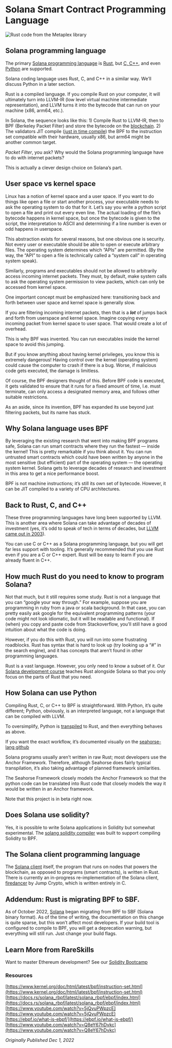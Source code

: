 # Solana Smart Contract Programming Language


![Rust code from the Metaplex library](https://static.wixstatic.com/media/935a00_3f5e8b99b9474c1d9ba116a2ad27ef12~mv2.webp/v1/fill/w_1480,h_878,al_c,q_85,usm_0.66_1.00_0.01,enc_auto/935a00_3f5e8b99b9474c1d9ba116a2ad27ef12~mv2.webp)

## Solana programming language

The primary [Solana programming language](https://www.rareskills.io/solana-bootcamp) is [Rust](https://www.rareskills.io/rust-bootcamp), but [C, C++](https://docs.solana.com/developing/on-chain-programs/developing-c), and even [Python](https://seahorse-lang.org/) are supported.

Solana coding language uses Rust, C, and C++ in a similar way. We’ll discuss Python in a later section.

Rust is a compiled language. If you compile Rust on your computer, it will ultimately turn into LLVM-IR (low level virtual machine intermediate representation), and LLVM turns it into the bytecode that can run on your machine (x86, arm64, etc.).

In Solana, the sequence looks like this: 1) Compile Rust to LLVM-IR, then to BPF (Berkeley Packet Filter) and store the bytecode on the [blockchain](https://www.rareskills.io/web3-blockchain-bootcamps). 2) The validators JIT compile ([just in time compile](https://en.wikipedia.org/wiki/Just-in-time_compilation)) the BPF to the instruction set compatible with their hardware, usually x86, but arm64 might be another common target.

*Packet Filter*, you ask? Why would the Solana programming language have to do with internet packets?

This is actually a clever design choice on Solana’s part.

## User space vs kernel space

Linux has a notion of kernel space and a user space. If you want to do things like open a file or start another process, your executable needs to ask the operating system to do that for it. Let’s say you write a python script to open a file and print out every even line. The actual loading of the file’s bytecode happens in kernel space, but once the bytecode is given to the script, the interpretation to ASCII and determining if a line number is even or odd happens in userspace.

This abstraction exists for several reasons, but one obvious one is security. Not every user or executable should be able to open or execute arbitrary files. The operating system determines which “APIs” are permitted. (By the way, the “API” to open a file is technically called a “system call” in operating system speak).

Similarly, programs and executables should not be allowed to arbitrarily access incoming internet packets. They must, by default, make system calls to ask the operating system permission to view packets, which can only be accessed from kernel space.

One important concept must be emphasized here: transitioning back and forth between user space and kernel space is generally slow.

If you are filtering incoming internet packets, then that is a ***lot*** of jumps back and forth from userspace and kernel space. Imagine copying every incoming packet from kernel space to user space. That would create a lot of overhead.

This is why BPF was invented. You can run executables inside the kernel space to avoid this jumping.

But if you know anything about having kernel privileges, you know this is extremely dangerous! Having control over the kernel (operating system) could cause the computer to crash if there is a bug. Worse, if malicious code gets executed, the damage is limitless.

Of course, the BPF designers thought of this. Before BPF code is executed, it gets validated to ensure that it runs for a fixed amount of time, I.e. must terminate, can only access a designated memory area, and follows other suitable restrictions.

As an aside, since its invention, BPF has expanded its use beyond just filtering packets, but its name has stuck.

## Why Solana language uses BPF

By leveraging the existing research that went into making BPF programs safe, Solana can run smart contracts where they run the fastest — inside the kernel! This is pretty remarkable if you think about it. You can run untrusted smart contracts which could have been written by anyone in the most sensitive (but efficient) part of the operating system — the operating system kernel. Solana gets to leverage decades of research and investment in this area to get a nice performance boost.

BPF is not machine instructions; it’s still its own set of bytecode. However, it can be JIT compiled to a variety of CPU architectures.

## Back to Rust, C, and C++

These three programming languages have long been supported by LLVM. This is another area where Solana can take advantage of decades of investment (yes, it’s odd to speak of tech in terms of decades, but [LLVM came out in 2003](https://en.wikipedia.org/wiki/LLVM)).

You can use C or C++ as a Solana programming language, but you will get far less support with tooling. It’s generally recommended that you use Rust even if you are a C or C++ expert. Rust will be easy to learn if you are already fluent in C++.

## How much Rust do you need to know to program Solana?

Not that much, but it still requires some study. Rust is not a language that you can “google your way through.” For example, suppose you are programming in ruby from a java or scala background. In that case, you can pretty easily ask google for the equivalent programming patterns (your code might not look idiomatic, but it will be readable and functional). If (when) you copy and paste code from Stackoverflow, you’ll still have a good intuition about what the code is doing.

However, if you do this with Rust, you will run into some frustrating roadblocks. Rust has syntax that is hard to look up (try looking up a “#” in the search engine), and it has concepts that aren’t found in other programming languages.

Rust is a vast language. However, you only need to know a subset of it. Our [Solana development course](https://rareskills.io/solana-tutorial) teaches Rust alongside Solana so that you only focus on the parts of Rust that you need.

## How Solana can use Python

Compiling Rust, C, or C++ to BPF is straightforward. With Python, it’s quite different; Python, obviously, is an interpreted language, not a language that can be compiled with LLVM.

To oversimplify, Python is [transpiled](https://en.wikipedia.org/wiki/Source-to-source_compiler) to Rust, and then everything behaves as above.

If you want the exact workflow, it’s documented visually on the [seahorse-lang github](https://github.com/ameliatastic/seahorse-lang)

Solana programs usually aren’t written in raw Rust; most developers use the Anchor Framework. Therefore, although Seahorse does fairly typical transpilation, it’s also taking advantage of planned framework similarities.

The Seahorse Framework closely models the Anchor Framework so that the python code can be translated into Rust code that closely models the way it would be written in an Anchor framework.

Note that this project is in beta right now.

## Does Solana use solidity?

Yes, it is possible to write Solana applications in Solidity but somewhat experimental. The [solang solidity compiler](https://solang.readthedocs.io/en/latest/) was built to support compiling Solidity to BPF.

## The Solana client programming language

The [Solana client](https://github.com/solana-labs/solana) itself, the program that runs on nodes that powers the blockchain, as opposed to programs (smart contracts), is written in Rust. There is currently an in-progress re-implementation of the Solana client, [firedancer](https://jumpcrypto.com/firedancer/) by Jump Crypto, which is written entirely in C.

## Addendum: Rust is migrating BPF to SBF.

As of October 2022, [Solana](https://www.rareskills.io/post/the-fastest-and-most-efficient-way-to-learn-solana-for-solidity-developers) began migrating from BPF to SBF (Solana binary format). As of the time of writing, the documentation on this change is quite sparse, but this won’t affect most developers. If your build tool is configured to compile to BPF, you will get a deprecation warning, but everything will still run. Just change your build flags.

## Learn More from RareSkills

Want to master Ethereum development? See our [Solidity Bootcamp](https://www.rareskills.io/solidity-bootcamp)

### Resources

[https://www.kernel.org/doc/html/latest/bpf/instruction-set.html](https://www.kernel.org/doc/html/latest/bpf/instruction-set.html)  
[https://docs.rs/solana_rbpf/latest/solana_rbpf/ebpf/index.html](https://docs.rs/solana_rbpf/latest/solana_rbpf/ebpf/index.html)  
[https://www.youtube.com/watch?v=5jQvuPWpzcE](https://www.youtube.com/watch?v=5jQvuPWpzcE)  
[https://ebpf.io/what-is-ebpf/](https://ebpf.io/what-is-ebpf/)  
[https://www.youtube.com/watch?v=Q8eY67hDvkc](https://www.youtube.com/watch?v=Q8eY67hDvkc)

*Originally Published Dec 1, 2022*
